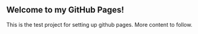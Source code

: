 ## Welcome to my GitHub Pages!
This is the test project for setting up github pages. More content to follow.
